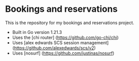 # Bookings and reservations

This is the repository for my bookings and reservations project.

- Built in Go version 1.21.3
- Uses the [chi router] (https://github.com/go-chi/chi)
- Uses [alex edwards SCS session management] (https://github.com/alexedwards/scs/v2)
- Uses [nosurf] (https://github.com/justinas/nosurf)
